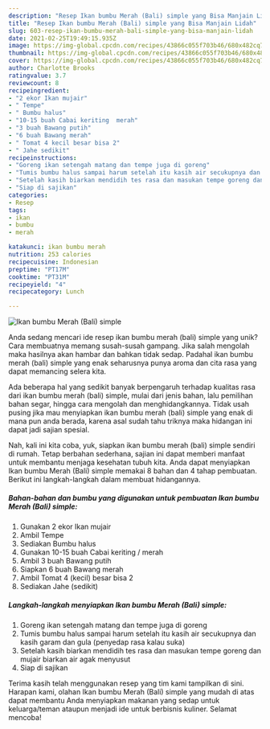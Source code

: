 ```yaml
---
description: "Resep Ikan bumbu Merah (Bali) simple yang Bisa Manjain Lidah"
title: "Resep Ikan bumbu Merah (Bali) simple yang Bisa Manjain Lidah"
slug: 603-resep-ikan-bumbu-merah-bali-simple-yang-bisa-manjain-lidah
date: 2021-02-25T19:49:15.935Z
image: https://img-global.cpcdn.com/recipes/43866c055f703b46/680x482cq70/ikan-bumbu-merah-bali-simple-foto-resep-utama.jpg
thumbnail: https://img-global.cpcdn.com/recipes/43866c055f703b46/680x482cq70/ikan-bumbu-merah-bali-simple-foto-resep-utama.jpg
cover: https://img-global.cpcdn.com/recipes/43866c055f703b46/680x482cq70/ikan-bumbu-merah-bali-simple-foto-resep-utama.jpg
author: Charlotte Brooks
ratingvalue: 3.7
reviewcount: 8
recipeingredient:
- "2 ekor Ikan mujair"
- " Tempe"
- " Bumbu halus"
- "10-15 buah Cabai keriting  merah"
- "3 buah Bawang putih"
- "6 buah Bawang merah"
- " Tomat 4 kecil besar bisa 2"
- " Jahe sedikit"
recipeinstructions:
- "Goreng ikan setengah matang dan tempe juga di goreng"
- "Tumis bumbu halus sampai harum setelah itu kasih air secukupnya dan kasih garam dan gula (penyedap rasa kalau suka)"
- "Setelah kasih biarkan mendidih tes rasa dan masukan tempe goreng dan mujair biarkan air agak menyusut"
- "Siap di sajikan"
categories:
- Resep
tags:
- ikan
- bumbu
- merah

katakunci: ikan bumbu merah 
nutrition: 253 calories
recipecuisine: Indonesian
preptime: "PT17M"
cooktime: "PT31M"
recipeyield: "4"
recipecategory: Lunch

---
```



![Ikan bumbu Merah (Bali) simple](https://img-global.cpcdn.com/recipes/43866c055f703b46/680x482cq70/ikan-bumbu-merah-bali-simple-foto-resep-utama.jpg)

Anda sedang mencari ide resep ikan bumbu merah (bali) simple yang unik? Cara membuatnya memang susah-susah gampang. Jika salah mengolah maka hasilnya akan hambar dan bahkan tidak sedap. Padahal ikan bumbu merah (bali) simple yang enak seharusnya punya aroma dan cita rasa yang dapat memancing selera kita.

Ada beberapa hal yang sedikit banyak berpengaruh terhadap kualitas rasa dari ikan bumbu merah (bali) simple, mulai dari jenis bahan, lalu pemilihan bahan segar, hingga cara mengolah dan menghidangkannya. Tidak usah pusing jika mau menyiapkan ikan bumbu merah (bali) simple yang enak di mana pun anda berada, karena asal sudah tahu triknya maka hidangan ini dapat jadi sajian spesial.




Nah, kali ini kita coba, yuk, siapkan ikan bumbu merah (bali) simple sendiri di rumah. Tetap berbahan sederhana, sajian ini dapat memberi manfaat untuk membantu menjaga kesehatan tubuh kita. Anda dapat menyiapkan Ikan bumbu Merah (Bali) simple memakai 8 bahan dan 4 tahap pembuatan. Berikut ini langkah-langkah dalam membuat hidangannya.

<!--inarticleads1-->

##### Bahan-bahan dan bumbu yang digunakan untuk pembuatan Ikan bumbu Merah (Bali) simple:

1. Gunakan 2 ekor Ikan mujair
1. Ambil  Tempe
1. Sediakan  Bumbu halus
1. Gunakan 10-15 buah Cabai keriting / merah
1. Ambil 3 buah Bawang putih
1. Siapkan 6 buah Bawang merah
1. Ambil  Tomat 4 (kecil) besar bisa 2
1. Sediakan  Jahe (sedikit)




<!--inarticleads2-->

##### Langkah-langkah menyiapkan Ikan bumbu Merah (Bali) simple:

1. Goreng ikan setengah matang dan tempe juga di goreng
1. Tumis bumbu halus sampai harum setelah itu kasih air secukupnya dan kasih garam dan gula (penyedap rasa kalau suka)
1. Setelah kasih biarkan mendidih tes rasa dan masukan tempe goreng dan mujair biarkan air agak menyusut
1. Siap di sajikan




Terima kasih telah menggunakan resep yang tim kami tampilkan di sini. Harapan kami, olahan Ikan bumbu Merah (Bali) simple yang mudah di atas dapat membantu Anda menyiapkan makanan yang sedap untuk keluarga/teman ataupun menjadi ide untuk berbisnis kuliner. Selamat mencoba!
